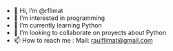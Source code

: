 - 👋 Hi, I’m @rflimat
- 👀 I’m interested in programming
- 🌱 I’m currently learning Python
- 💞️ I’m looking to collaborate on proyects about Python
- 📫 How to reach me : Mail: raulflimat@gmail.com

<!---
rflimat/rflimat is a ✨ special ✨ repository because its `README.md` (this file) appears on your GitHub profile.
You can click the Preview link to take a look at your changes.
--->
